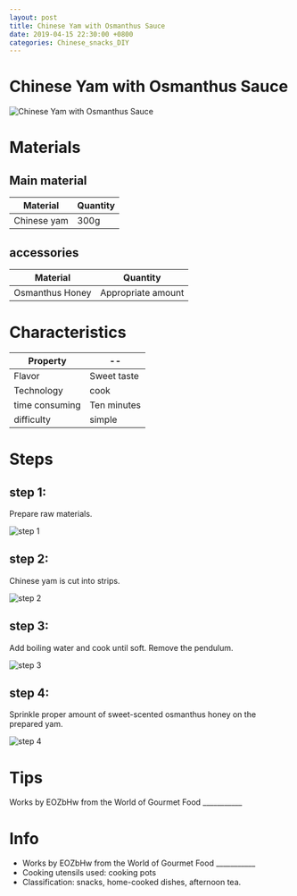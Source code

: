 ```yaml
---
layout: post
title: Chinese Yam with Osmanthus Sauce
date: 2019-04-15 22:30:00 +0800
categories: Chinese_snacks_DIY
---
```


# Chinese Yam with Osmanthus Sauce

![Chinese Yam with Osmanthus Sauce]({{site.baseurl}}/img/450434/450434.jpg)

# Materials


## Main material

Material|Quantity
--|--
Chinese yam|300g

## accessories

Material|Quantity
--|--
Osmanthus Honey|Appropriate amount

# Characteristics

Property|--
--|--
Flavor|Sweet taste
Technology|cook
time consuming|Ten minutes
difficulty|simple

# Steps

## step 1:

Prepare raw materials.

![step 1]({{site.baseurl}}/img/450434/1.jpg)

## step 2:

Chinese yam is cut into strips.

![step 2]({{site.baseurl}}/img/450434/2.jpg)

## step 3:

Add boiling water and cook until soft. Remove the pendulum.

![step 3]({{site.baseurl}}/img/450434/3.jpg)

## step 4:

Sprinkle proper amount of sweet-scented osmanthus honey on the prepared yam.

![step 4]({{site.baseurl}}/img/450434/4.jpg)

# Tips

Works by EOZbHw from the World of Gourmet Food ___________

# Info

- Works by EOZbHw from the World of Gourmet Food ___________
- Cooking utensils used: cooking pots
- Classification: snacks, home-cooked dishes, afternoon tea.